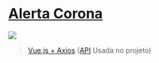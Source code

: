 # [Alerta Corona](https://alertacorona.online/ "Alerta Corona")

[![](http://alertacorona.online/screen.png)](http://alertacorona.online)

> [Vue.js + Axios](https://github.com/victorlelis/alerta-corona-online "API Consumida")
> ([API](https://github.com/victorlelis/alerta-corona-api "API Consumida") Usada no projeto)
